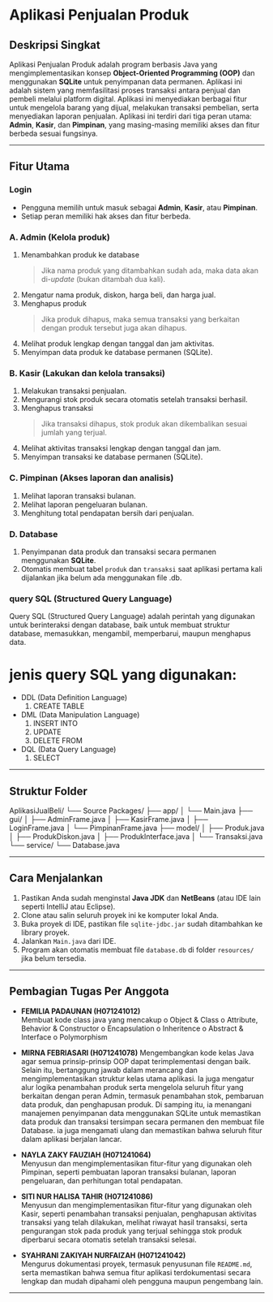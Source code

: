  # Aplikasi Penjualan Produk

## Deskripsi Singkat
Aplikasi Penjualan Produk adalah program berbasis Java yang mengimplementasikan konsep **Object-Oriented Programming (OOP)** dan menggunakan **SQLite** untuk penyimpanan data permanen. Aplikasi ini adalah sistem yang memfasilitasi proses transaksi antara penjual dan pembeli melalui platform digital. Aplikasi ini menyediakan berbagai fitur untuk mengelola barang yang dijual, melakukan transaksi pembelian, serta menyediakan laporan penjualan. Aplikasi ini terdiri dari tiga peran utama: **Admin**, **Kasir**, dan **Pimpinan**, yang masing-masing memiliki akses dan fitur berbeda sesuai fungsinya.

---

## Fitur Utama

### Login
- Pengguna memilih untuk masuk sebagai **Admin**, **Kasir**, atau **Pimpinan**.
- Setiap peran memiliki hak akses dan fitur berbeda.
### A. Admin  (Kelola produk)
1. Menambahkan produk ke database  
   > Jika nama produk yang ditambahkan sudah ada, maka data akan di-*update* (bukan ditambah dua kali).
2. Mengatur nama produk, diskon, harga beli, dan harga jual.
3. Menghapus produk  
   > Jika produk dihapus, maka semua transaksi yang berkaitan dengan produk tersebut juga akan dihapus.
4. Melihat produk lengkap dengan tanggal dan jam aktivitas.
5. Menyimpan data produk ke database permanen (SQLite).

### B. Kasir (Lakukan dan kelola transaksi)
1. Melakukan transaksi penjualan.
2. Mengurangi stok produk secara otomatis setelah transaksi berhasil.
3. Menghapus transaksi  
   > Jika transaksi dihapus, stok produk akan dikembalikan sesuai jumlah yang terjual.
4. Melihat aktivitas transaksi lengkap dengan tanggal dan jam.
5. Menyimpan transaksi ke database permanen (SQLite).

### C. Pimpinan (Akses laporan dan analisis)
1. Melihat laporan transaksi bulanan.
2. Melihat laporan pengeluaran bulanan.
3. Menghitung total pendapatan bersih dari penjualan.

### D. Database
1. Penyimpanan data produk dan transaksi secara permanen menggunakan **SQLite**.
2. Otomatis membuat tabel `produk` dan `transaksi` saat aplikasi pertama kali dijalankan jika belum ada menggunakan file .db.

### query SQL (Structured Query Language)
Query SQL (Structured Query Language) adalah perintah yang digunakan untuk berinteraksi dengan database, baik untuk membuat struktur database, memasukkan, mengambil, memperbarui, maupun menghapus data. 
# jenis query SQL yang digunakan:
- DDL (Data Definition Language)
  1. CREATE TABLE
- DML (Data Manipulation Language)
  1. INSERT INTO
  2. UPDATE
  3. DELETE FROM
- DQL (Data Query Language)
  1. SELECT
---

## Struktur Folder
AplikasiJualBeli/
└── Source Packages/
    ├── app/
    │   └── Main.java
    ├── gui/
    │   ├── AdminFrame.java
    │   ├── KasirFrame.java
    │   ├── LoginFrame.java
    │   └── PimpinanFrame.java
    ├── model/
    │   ├── Produk.java
    │   ├── ProdukDiskon.java
    │   ├── ProdukInterface.java
    │   └── Transaksi.java
    └── service/
        └── Database.java


---
## Cara Menjalankan
  1. Pastikan Anda sudah menginstal **Java JDK** dan **NetBeans** (atau IDE lain seperti IntelliJ atau Eclipse).
  2. Clone atau salin seluruh proyek ini ke komputer lokal Anda.
  3. Buka proyek di IDE, pastikan file `sqlite-jdbc.jar` sudah ditambahkan ke library proyek.
  4. Jalankan `Main.java` dari IDE.
  5. Program akan otomatis membuat file `database.db` di folder `resources/` jika belum tersedia.
---


## Pembagian Tugas Per Anggota

- **FEMILIA PADAUNAN (H071241012)**  
  Membuat kode class java yang mencakup 
  o Object & Class
  o Attribute, Behavior & Constructor
  o Encapsulation
  o Inheritence
  o Abstract & Interface
  o Polymorphism

- **MIRNA FEBRIASARI (H071241078)** 
  Mengembangkan kode kelas Java agar semua prinsip-prinsip OOP dapat terimplementasi dengan baik. Selain itu, bertanggung jawab dalam merancang dan mengimplementasikan struktur kelas utama aplikasi. Ia juga mengatur alur logika penambahan produk serta mengelola seluruh fitur yang berkaitan dengan peran Admin, termasuk penambahan stok, pembaruan data produk, dan penghapusan produk. Di samping itu, ia menangani manajemen penyimpanan data menggunakan SQLite untuk memastikan data produk dan transaksi tersimpan secara permanen den membuat file Database. ia juga mengamati ulang dan memastikan bahwa seluruh fitur dalam aplikasi berjalan lancar.

- **NAYLA ZAKY FAUZIAH (H071241064)**   
  Menyusun dan mengimplementasikan fitur-fitur yang digunakan oleh Pimpinan, seperti pembuatan laporan transaksi bulanan, laporan pengeluaran, dan perhitungan total pendapatan.

- **SITI NUR HALISA TAHIR (H071241086)**  
  Menyusun dan mengimplementasikan fitur-fitur yang digunakan oleh Kasir, seperti penambahan transaksi penjualan, penghapusan aktivitas transaksi yang telah dilakukan, melihat riwayat hasil transaksi, serta pengurangan stok pada produk yang terjual sehingga stok produk diperbarui secara otomatis setelah transaksi selesai.

- **SYAHRANI ZAKIYAH NURFAIZAH (H071241042)**  
  Mengurus dokumentasi proyek, termasuk penyusunan file `README.md`, serta memastikan bahwa semua fitur aplikasi terdokumentasi secara lengkap dan mudah dipahami oleh pengguna maupun pengembang lain.
---

